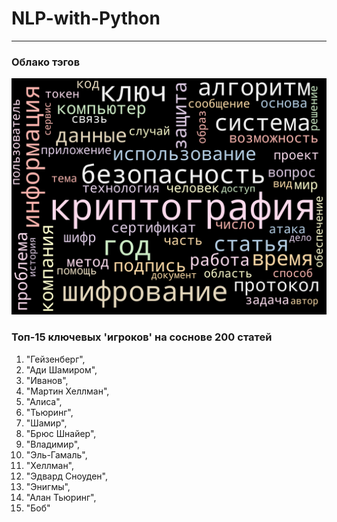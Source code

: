 # NLP-with-Python
___
### Облако тэгов
![Облако тэгов](https://raw.githubusercontent.com/odrimma/NLP-with-Python/main/TermCloud.png)
### Топ-15 ключевых 'игроков' на соснове 200 статей
1. "Гейзенберг",
2. "Ади Шамиром", 
3. "Иванов",
4. "Мартин Хеллман",
5. "Алиса",
6. "Тьюринг",
7. "Шамир",
8. "Брюс Шнайер",
9. "Владимир",
10. "Эль-Гамаль",
11. "Хеллман",
12. "Эдвард Сноуден",
13. "Энигмы",
14. "Алан Тьюринг",
15. "Боб"